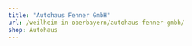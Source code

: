 ```yaml
---
title: "Autohaus Fenner GmbH"
url: /weilheim-in-oberbayern/autohaus-fenner-gmbh/
shop: Autohaus
---
```

